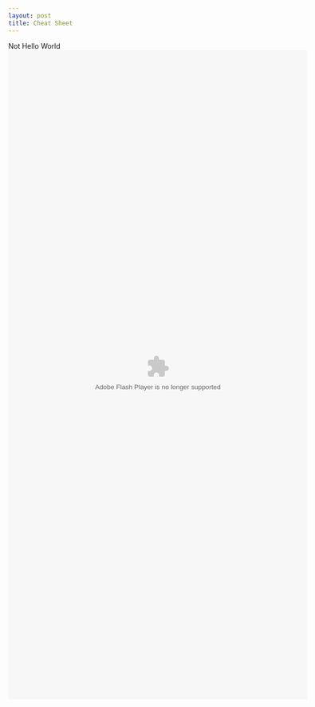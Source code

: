 ```yaml
---
layout: post
title: Cheat Sheet
---
```

Not Hello World
<embed type="application/x-shockwave-flash" width="600px" height="1300px" src="./tools.swf" wmode="transparent"></embed>
